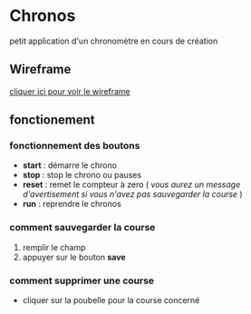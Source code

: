 # Chronos

petit application d'un chronomètre en cours de création 

## Wireframe 

[cliquer ici pour voir le wireframe](https://wireframe.cc/5PtJdW)

## fonctionement 

### fonctionnement des boutons 

- **start** : démarre le chrono
- **stop** :  stop le chrono ou pauses 
- **reset** : remet le compteur à zero ( _vous aurez un message d'avertisement si vous n'avez pas sauvegarder la course_ ) 
- **run** : reprendre le chronos  

### comment sauvegarder la course 

1. remplir le champ 
2. appuyer sur le bouton **save** 

### comment supprimer une course 

- cliquer sur la poubelle pour la course concerné 

 
